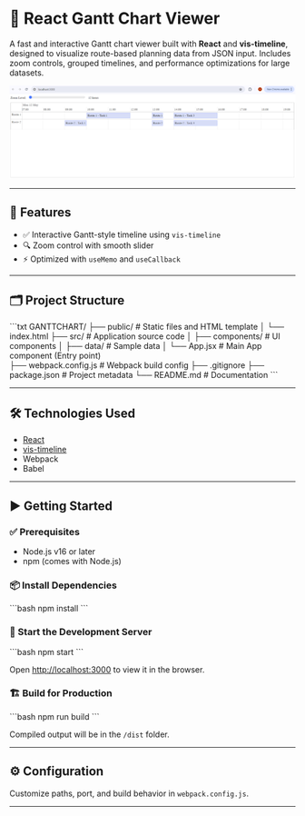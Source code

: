 # 📅 React Gantt Chart Viewer

A fast and interactive Gantt chart viewer built with **React** and **vis-timeline**, designed to visualize route-based planning data from JSON input. Includes zoom controls, grouped timelines, and performance optimizations for large datasets.

![Demo Screenshot](./public/demo.png)

---

## 🚀 Features

- ✅ Interactive Gantt-style timeline using `vis-timeline`
- 🔍 Zoom control with smooth slider
- ⚡ Optimized with `useMemo` and `useCallback`

---

## 🗂️ Project Structure

\`\`\`txt
GANTTCHART/
├── public/               # Static files and HTML template
│   └── index.html
├── src/                  # Application source code
│   ├── components/       # UI components
│   ├── data/             # Sample data
│   └── App.jsx           # Main App component (Entry point)\
├── webpack.config.js     # Webpack build config
├── .gitignore
├── package.json          # Project metadata
└── README.md             # Documentation
\`\`\`

---

## 🛠️ Technologies Used

- [React](https://reactjs.org/)
- [vis-timeline](https://visjs.github.io/vis-timeline/)
- Webpack
- Babel

---

## ▶️ Getting Started

### ✅ Prerequisites

- Node.js v16 or later
- npm (comes with Node.js)

### 📦 Install Dependencies

\`\`\`bash
npm install
\`\`\`

### 🚀 Start the Development Server

\`\`\`bash
npm start
\`\`\`

Open [http://localhost:3000](http://localhost:3000) to view it in the browser.

### 🏗️ Build for Production

\`\`\`bash
npm run build
\`\`\`

Compiled output will be in the `/dist` folder.

---

## ⚙️ Configuration

Customize paths, port, and build behavior in `webpack.config.js`.

---
